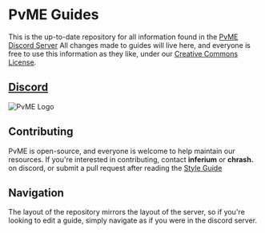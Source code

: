 # PvME Guides
This is the up-to-date repository for all information found in the [PvME Discord Server](https://discord.gg/pvme)
All changes made to guides will live here, and everyone is free to use this information as they like, under our [Creative Commons License](LICENSE).

## [Discord](https://discord.gg/pvme)
![PvME Logo](https://img.pvme.io/images/NYqV8et.png)

## Contributing
PvME is open-source, and everyone is welcome to help maintain our resources. If you're interested in contributing, contact **inferium** or **chrash.** on discord, or submit a pull request after reading the [Style Guide](/guide-writing/style-guide.txt)

## Navigation
The layout of the repository mirrors the layout of the server, so if you're looking to edit a guide, simply navigate as if you were in the discord server.

